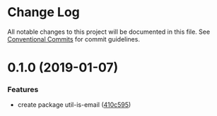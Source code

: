 # Change Log

All notable changes to this project will be documented in this file.
See [Conventional Commits](https://conventionalcommits.org) for commit guidelines.

# 0.1.0 (2019-01-07)


### Features

* create package util-is-email ([410c595](https://github.com/forsigner/checkok/commit/410c595))
